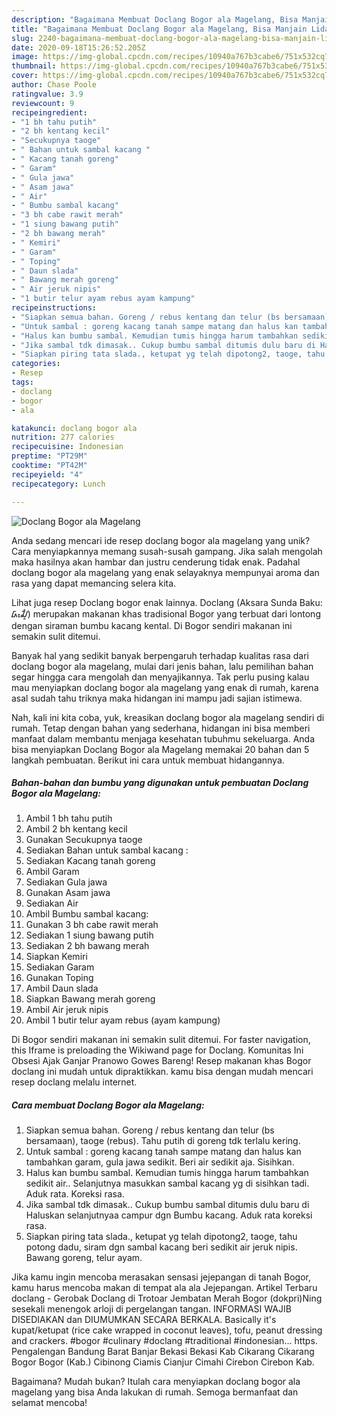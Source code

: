 ```yaml
---
description: "Bagaimana Membuat Doclang Bogor ala Magelang, Bisa Manjain Lidah"
title: "Bagaimana Membuat Doclang Bogor ala Magelang, Bisa Manjain Lidah"
slug: 2240-bagaimana-membuat-doclang-bogor-ala-magelang-bisa-manjain-lidah
date: 2020-09-18T15:26:52.205Z
image: https://img-global.cpcdn.com/recipes/10940a767b3cabe6/751x532cq70/doclang-bogor-ala-magelang-foto-resep-utama.jpg
thumbnail: https://img-global.cpcdn.com/recipes/10940a767b3cabe6/751x532cq70/doclang-bogor-ala-magelang-foto-resep-utama.jpg
cover: https://img-global.cpcdn.com/recipes/10940a767b3cabe6/751x532cq70/doclang-bogor-ala-magelang-foto-resep-utama.jpg
author: Chase Poole
ratingvalue: 3.9
reviewcount: 9
recipeingredient:
- "1 bh tahu putih"
- "2 bh kentang kecil"
- "Secukupnya taoge"
- " Bahan untuk sambal kacang "
- " Kacang tanah goreng"
- " Garam"
- " Gula jawa"
- " Asam jawa"
- " Air"
- " Bumbu sambal kacang"
- "3 bh cabe rawit merah"
- "1 siung bawang putih"
- "2 bh bawang merah"
- " Kemiri"
- " Garam"
- " Toping"
- " Daun slada"
- " Bawang merah goreng"
- " Air jeruk nipis"
- "1 butir telur ayam rebus ayam kampung"
recipeinstructions:
- "Siapkan semua bahan. Goreng / rebus kentang dan telur (bs bersamaan), taoge (rebus). Tahu putih di goreng tdk terlalu kering."
- "Untuk sambal : goreng kacang tanah sampe matang dan halus kan tambahkan garam, gula jawa sedikit. Beri air sedikit aja. Sisihkan."
- "Halus kan bumbu sambal. Kemudian tumis hingga harum tambahkan sedikit air.. Selanjutnya masukkan sambal kacang yg di sisihkan tadi. Aduk rata. Koreksi rasa."
- "Jika sambal tdk dimasak.. Cukup bumbu sambal ditumis dulu baru di Haluskan selanjutnyaa campur dgn Bumbu kacang. Aduk rata koreksi rasa."
- "Siapkan piring tata slada., ketupat yg telah dipotong2, taoge, tahu potong dadu, siram dgn sambal kacang beri sedikit air jeruk nipis. Bawang goreng, telur ayam."
categories:
- Resep
tags:
- doclang
- bogor
- ala

katakunci: doclang bogor ala 
nutrition: 277 calories
recipecuisine: Indonesian
preptime: "PT29M"
cooktime: "PT42M"
recipeyield: "4"
recipecategory: Lunch

---
```



![Doclang Bogor ala Magelang](https://img-global.cpcdn.com/recipes/10940a767b3cabe6/751x532cq70/doclang-bogor-ala-magelang-foto-resep-utama.jpg)

Anda sedang mencari ide resep doclang bogor ala magelang yang unik? Cara menyiapkannya memang susah-susah gampang. Jika salah mengolah maka hasilnya akan hambar dan justru cenderung tidak enak. Padahal doclang bogor ala magelang yang enak selayaknya mempunyai aroma dan rasa yang dapat memancing selera kita.

Lihat juga resep Doclang bogor enak lainnya. Doclang (Aksara Sunda Baku: ᮓᮧᮎᮣᮀ) merupakan makanan khas tradisional Bogor yang terbuat dari lontong dengan siraman bumbu kacang kental. Di Bogor sendiri makanan ini semakin sulit ditemui.

Banyak hal yang sedikit banyak berpengaruh terhadap kualitas rasa dari doclang bogor ala magelang, mulai dari jenis bahan, lalu pemilihan bahan segar hingga cara mengolah dan menyajikannya. Tak perlu pusing kalau mau menyiapkan doclang bogor ala magelang yang enak di rumah, karena asal sudah tahu triknya maka hidangan ini mampu jadi sajian istimewa.


Nah, kali ini kita coba, yuk, kreasikan doclang bogor ala magelang sendiri di rumah. Tetap dengan bahan yang sederhana, hidangan ini bisa memberi manfaat dalam membantu menjaga kesehatan tubuhmu sekeluarga. Anda bisa menyiapkan Doclang Bogor ala Magelang memakai 20 bahan dan 5 langkah pembuatan. Berikut ini cara untuk membuat hidangannya.

<!--inarticleads1-->

##### Bahan-bahan dan bumbu yang digunakan untuk pembuatan Doclang Bogor ala Magelang:

1. Ambil 1 bh tahu putih
1. Ambil 2 bh kentang kecil
1. Gunakan Secukupnya taoge
1. Sediakan  Bahan untuk sambal kacang :
1. Sediakan  Kacang tanah goreng
1. Ambil  Garam
1. Sediakan  Gula jawa
1. Gunakan  Asam jawa
1. Sediakan  Air
1. Ambil  Bumbu sambal kacang:
1. Gunakan 3 bh cabe rawit merah
1. Sediakan 1 siung bawang putih
1. Sediakan 2 bh bawang merah
1. Siapkan  Kemiri
1. Sediakan  Garam
1. Gunakan  Toping
1. Ambil  Daun slada
1. Siapkan  Bawang merah goreng
1. Ambil  Air jeruk nipis
1. Ambil 1 butir telur ayam rebus (ayam kampung)


Di Bogor sendiri makanan ini semakin sulit ditemui. For faster navigation, this Iframe is preloading the Wikiwand page for Doclang. Komunitas Ini Obsesi Ajak Ganjar Pranowo Gowes Bareng! Resep makanan khas Bogor doclang ini mudah untuk dipraktikkan. kamu bisa dengan mudah mencari resep doclang melalu internet. 

<!--inarticleads2-->

##### Cara membuat Doclang Bogor ala Magelang:

1. Siapkan semua bahan. Goreng / rebus kentang dan telur (bs bersamaan), taoge (rebus). Tahu putih di goreng tdk terlalu kering.
1. Untuk sambal : goreng kacang tanah sampe matang dan halus kan tambahkan garam, gula jawa sedikit. Beri air sedikit aja. Sisihkan.
1. Halus kan bumbu sambal. Kemudian tumis hingga harum tambahkan sedikit air.. Selanjutnya masukkan sambal kacang yg di sisihkan tadi. Aduk rata. Koreksi rasa.
1. Jika sambal tdk dimasak.. Cukup bumbu sambal ditumis dulu baru di Haluskan selanjutnyaa campur dgn Bumbu kacang. Aduk rata koreksi rasa.
1. Siapkan piring tata slada., ketupat yg telah dipotong2, taoge, tahu potong dadu, siram dgn sambal kacang beri sedikit air jeruk nipis. Bawang goreng, telur ayam.


Jika kamu ingin mencoba merasakan sensasi jejepangan di tanah Bogor, kamu harus mencoba makan di tempat ala ala Jejepangan. Artikel Terbaru doclang - Gerobak Doclang di Trotoar Jembatan Merah Bogor (dokpri)Ning sesekali menengok arloji di pergelangan tangan. INFORMASI WAJIB DISEDIAKAN dan DIUMUMKAN SECARA BERKALA. Basically it&#39;s kupat/ketupat (rice cake wrapped in coconut leaves), tofu, peanut dressing and crackers. #bogor #culinary #doclang #traditional #indonesian… https. Pengalengan Bandung Barat Banjar Bekasi Bekasi Kab Cikarang Cikarang Bogor Bogor (Kab.) Cibinong Ciamis Cianjur Cimahi Cirebon Cirebon Kab. 

Bagaimana? Mudah bukan? Itulah cara menyiapkan doclang bogor ala magelang yang bisa Anda lakukan di rumah. Semoga bermanfaat dan selamat mencoba!
